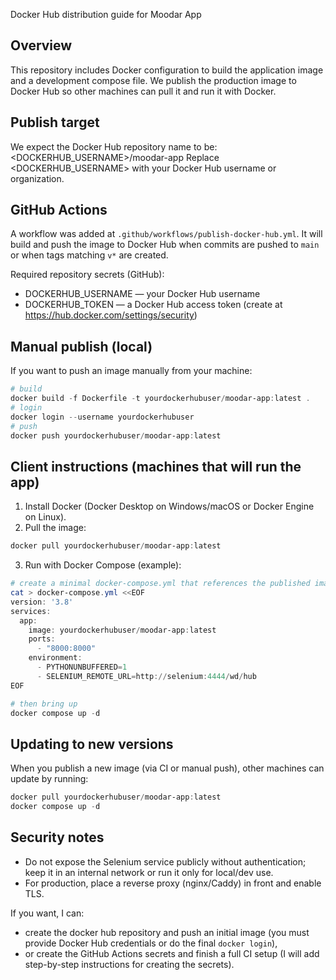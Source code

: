 Docker Hub distribution guide for Moodar App

## Overview

This repository includes Docker configuration to build the application image and a development compose file. We publish the production image to Docker Hub so other machines can pull it and run it with Docker.

## Publish target

We expect the Docker Hub repository name to be: <DOCKERHUB_USERNAME>/moodar-app
Replace <DOCKERHUB_USERNAME> with your Docker Hub username or organization.

## GitHub Actions

A workflow was added at `.github/workflows/publish-docker-hub.yml`. It will build and push the image to Docker Hub when commits are pushed to `main` or when tags matching `v*` are created.

Required repository secrets (GitHub):

- DOCKERHUB_USERNAME — your Docker Hub username
- DOCKERHUB_TOKEN — a Docker Hub access token (create at https://hub.docker.com/settings/security)

## Manual publish (local)

If you want to push an image manually from your machine:

```powershell
# build
docker build -f Dockerfile -t yourdockerhubuser/moodar-app:latest .
# login
docker login --username yourdockerhubuser
# push
docker push yourdockerhubuser/moodar-app:latest
```

## Client instructions (machines that will run the app)

1. Install Docker (Docker Desktop on Windows/macOS or Docker Engine on Linux).
2. Pull the image:

```powershell
docker pull yourdockerhubuser/moodar-app:latest
```

3. Run with Docker Compose (example):

```powershell
# create a minimal docker-compose.yml that references the published image
cat > docker-compose.yml <<EOF
version: '3.8'
services:
  app:
    image: yourdockerhubuser/moodar-app:latest
    ports:
      - "8000:8000"
    environment:
      - PYTHONUNBUFFERED=1
      - SELENIUM_REMOTE_URL=http://selenium:4444/wd/hub
EOF

# then bring up
docker compose up -d
```

## Updating to new versions

When you publish a new image (via CI or manual push), other machines can update by running:

```powershell
docker pull yourdockerhubuser/moodar-app:latest
docker compose up -d
```

## Security notes

- Do not expose the Selenium service publicly without authentication; keep it in an internal network or run it only for local/dev use.
- For production, place a reverse proxy (nginx/Caddy) in front and enable TLS.

If you want, I can:

- create the docker hub repository and push an initial image (you must provide Docker Hub credentials or do the final `docker login`),
- or create the GitHub Actions secrets and finish a full CI setup (I will add step-by-step instructions for creating the secrets).
